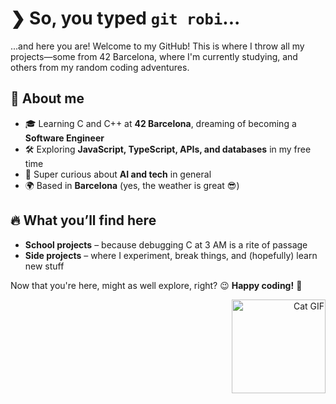 # ❯ So, you typed `git robi`... 

...and here you are!
Welcome to my GitHub! This is where I throw all my projects—some from 42 Barcelona, where I'm currently studying, and others from my random coding adventures.

## 🌱 About me  
- 🎓 Learning C and C++ at **42 Barcelona**, dreaming of becoming a **Software Engineer**  
- 🛠️ Exploring **JavaScript, TypeScript, APIs, and databases** in my free time  
- 🤖 Super curious about **AI and tech** in general  
- 🌍 Based in **Barcelona** (yes, the weather is great 😎)  

## 🔥 What you’ll find here  
- **School projects** – because debugging C at 3 AM is a rite of passage  
- **Side projects** – where I experiment, break things, and (hopefully) learn new stuff  

Now that you're here, might as well explore, right? 😉 **Happy coding!** 🚀

<p align="right">
  <img src="https://media1.giphy.com/media/v1.Y2lkPTc5MGI3NjExMnVkemMzNWNzemF3cGt1MXV6YzlpaWdsOHBtb2w2eDY3YjlheW05cCZlcD12MV9pbnRlcm5hbF9naWZfYnlfaWQmY3Q9Zw/wwg1suUiTbCY8H8vIA/giphy.gif](https://giphy.com/gifs/glitch-matrix-cat-wwg1suUiTbCY8H8vIA" alt="Cat GIF" width="150">
</p>


